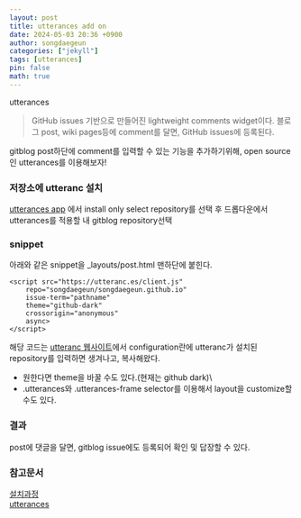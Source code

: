 ```yaml
---
layout: post
title: utterances add on
date: 2024-05-03 20:36 +0900
author: songdaegeun
categories: ["jekyll"]
tags: [utterances]
pin: false
math: true
---
```


utterances
> GitHub issues 기반으로 만들어진 lightweight comments widget이다. 블로그 post, wiki pages등에 comment를 달면, GitHub issues에 등록된다.


gitblog post하단에 comment를 입력할 수 있는 기능을 추가하기위해, open source인 utterances를 이용해보자!

### 저장소에 utteranc 설치

[utterances app]() 에서 install
only select repository를 선택 후 드롭다운에서 utterances를 적용할 내 gitblog repository선택


### snippet

아래와 같은 snippet을 _layouts/post.html 맨하단에 붙힌다.


```
<script src="https://utteranc.es/client.js"
	repo="songdaegeun/songdaegeun.github.io"
	issue-term="pathname"
	theme="github-dark"
	crossorigin="anonymous"
	async>
</script>

```
해당 코드는 [utteranc 웹사이트](https://utteranc.es/)에서 configuration란에 utteranc가 설치된 repository를 입력하면 생겨나고, 복사해왔다.    
- 원한다면 theme을 바꿀 수도 있다.(현재는 github dark)\
- .utterances와 .utterances-frame selector를 이용해서 layout을 customize할 수도 있다.  

### 결과 

post에 댓글을 달면, gitblog issue에도 등록되어 확인 및 답장할 수 있다.

### 참고문서

[설치과정](https://www.irgroup.org/posts/utternace-comments-system/)\
[utterances](https://utteranc.es/)